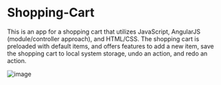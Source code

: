# Shopping-Cart

This is an app for a shopping cart that utilizes JavaScript, AngularJS (module/controller approach), and HTML/CSS. The shopping cart is preloaded with default items, and offers features to add a new item, save the shopping cart to local system storage, undo an action, and redo an action. 

![image](https://github.com/deikaplan/Shopping-Cart/assets/45632694/f1d64b60-77bf-4e83-bf1f-622739a1a0af)
